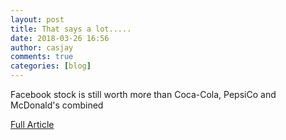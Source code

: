 ```yaml
---
layout: post
title: That says a lot.....
date: 2018-03-26 16:56
author: casjay
comments: true
categories: [blog]
---
```


Facebook stock is still worth more than Coca-Cola, PepsiCo and McDonald's combined  
  
[Full Article](https://www.cnbc.com/2018/03/20/facebook-still-worth-more-than-coca-cola-pepsico-and-mcdonalds.html)
